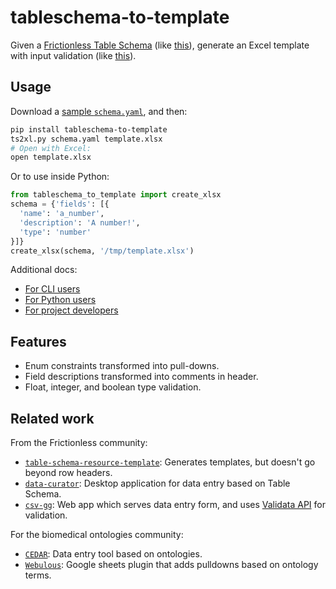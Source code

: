 # tableschema-to-template

Given a [Frictionless Table Schema](https://specs.frictionlessdata.io/table-schema/)
(like [this](https://raw.githubusercontent.com/hubmapconsortium/tableschema-to-template/main/tests/fixtures/schema.yaml)),
generate an Excel template with input validation
(like [this](https://raw.githubusercontent.com/hubmapconsortium/tableschema-to-template/main/tests/fixtures/template.xlsx)).

## Usage

Download a [sample `schema.yaml`](https://raw.githubusercontent.com/hubmapconsortium/tableschema-to-template/main/tests/fixtures/schema.yaml), and then:

```sh
pip install tableschema-to-template
ts2xl.py schema.yaml template.xlsx
# Open with Excel:
open template.xlsx
```

Or to use inside Python:
```python
from tableschema_to_template import create_xlsx
schema = {'fields': [{
  'name': 'a_number',
  'description': 'A number!',
  'type': 'number'
}]}
create_xlsx(schema, '/tmp/template.xlsx')
```

Additional docs:
- [For CLI users](https://github.com/hubmapconsortium/tableschema-to-template/blob/main/README-cli.md#readme)
- [For Python users](https://github.com/hubmapconsortium/tableschema-to-template/blob/main/README-py.md#readme)
- [For project developers](https://github.com/hubmapconsortium/tableschema-to-template/blob/main/README-dev.md#readme)

## Features

- Enum constraints transformed into pull-downs.
- Field descriptions transformed into comments in header.
- Float, integer, and boolean type validation.

## Related work

From the Frictionless community:
- [`table-schema-resource-template`](https://pypi.org/project/table-schema-resource-template/): Generates templates, but doesn't go beyond row headers. 
- [`data-curator`](https://github.com/qcif/data-curator): Desktop application for data entry based on Table Schema.
- [`csv-gg`](https://github.com/etalab/csv-gg): Web app which serves data entry form, and uses [Validata API](https://git.opendatafrance.net/validata/) for validation. 

For the biomedical ontologies community:
- [`CEDAR`](https://more.metadatacenter.org/): Data entry tool based on ontologies.
- [`Webulous`](https://www.ebi.ac.uk/spot/webulous/): Google sheets plugin that adds pulldowns based on ontology terms.
